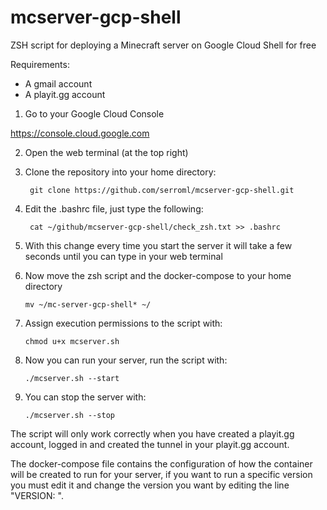 # mcserver-gcp-shell
ZSH script for deploying a Minecraft server on Google Cloud Shell for free

Requirements:

- A gmail account
- A playit.gg account


1. Go to your Google Cloud Console

https://console.cloud.google.com


2. Open the web terminal (at the top right)


3. Clone the repository into your home directory:

        git clone https://github.com/serroml/mcserver-gcp-shell.git


4. Edit the .bashrc file, just type the following:

        cat ~/github/mcserver-gcp-shell/check_zsh.txt >> .bashrc
        
        
5. With this change every time you start the server it will take a few seconds until you can type in your web terminal


7. Now move the zsh script and the docker-compose to your home directory

       mv ~/mc-server-gcp-shell* ~/


8. Assign execution permissions to the script with:

       chmod u+x mcserver.sh
       

9. Now you can run your server, run the script with:

       ./mcserver.sh --start


10. You can stop the server with:

        ./mcserver.sh --stop


The script will only work correctly when you have created a playit.gg account, logged in and created the tunnel in your playit.gg account.

The docker-compose file contains the configuration of how the container will be created to run for your server, if you want to run a specific version you must edit it and change the version you want by editing the line "VERSION: ".
